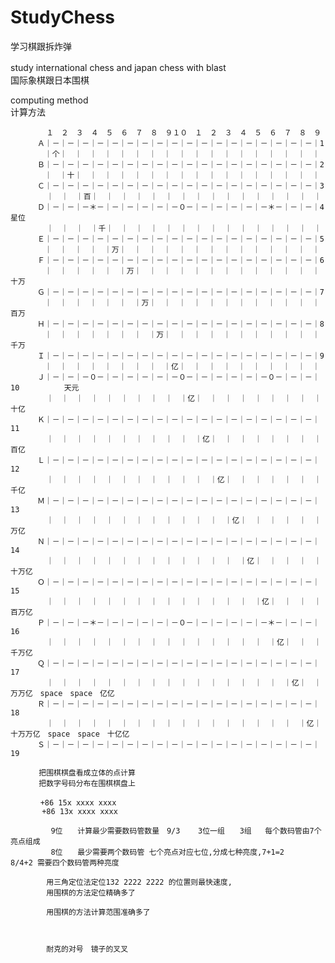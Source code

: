 # StudyChess
学习棋跟拆炸弹

study international chess and japan chess with blast　</br>
国际象棋跟日本围棋  </br>

computing method  </br>
计算方法  </br>

            １　２　３　４　５　６　７　８　９１０　１　２　３　４　５　６　７　８　９
          Ａ｜－｜－｜－｜－｜－｜－｜－｜－｜－｜－｜－｜－｜－｜－｜－｜－｜－｜－｜1
          　｜个｜　｜　｜　｜　｜　｜　｜　｜　｜　｜　｜　｜　｜　｜　｜　｜　｜　｜
          Ｂ｜－｜－｜－｜－｜－｜－｜－｜－｜－｜－｜－｜－｜－｜－｜－｜－｜－｜－｜2
          　｜　｜十｜　｜　｜　｜　｜　｜　｜　｜　｜　｜　｜　｜　｜　｜　｜　｜　｜
          Ｃ｜－｜－｜－｜－｜－｜－｜－｜－｜－｜－｜－｜－｜－｜－｜－｜－｜－｜－｜3
            ｜　｜　｜百｜　｜　｜　｜　｜　｜　｜　｜　｜　｜　｜　｜　｜　｜　｜　｜
          Ｄ｜－｜－｜－＊－｜－｜－｜－｜－｜－０－｜－｜－｜－｜－｜－＊－｜－｜－｜4 　　　　　 星位
            ｜　｜　｜　｜千｜　｜　｜　｜　｜　｜　｜　｜　｜　｜　｜　｜　｜　｜　｜
          Ｅ｜－｜－｜－｜－｜－｜－｜－｜－｜－｜－｜－｜－｜－｜－｜－｜－｜－｜－｜5
    　      ｜　｜　｜　｜　｜万｜　｜　｜　｜　｜　｜　｜　｜　｜　｜　｜　｜　｜　｜
          Ｆ｜－｜－｜－｜－｜－｜－｜－｜－｜－｜－｜－｜－｜－｜－｜－｜－｜－｜－｜6
          　｜　｜　｜　｜　｜　｜万｜　｜　｜　｜　｜　｜　｜　｜　｜　｜　｜　｜　｜十万
          Ｇ｜－｜－｜－｜－｜－｜－｜－｜－｜－｜－｜－｜－｜－｜－｜－｜－｜－｜－｜7
          　｜　｜　｜　｜　｜　｜　｜万｜　｜　｜　｜　｜　｜　｜　｜　｜　｜　｜　｜百万
          Ｈ｜－｜－｜－｜－｜－｜－｜－｜－｜－｜－｜－｜－｜－｜－｜－｜－｜－｜－｜8
          　｜　｜　｜　｜　｜　｜　｜　｜万｜　｜　｜　｜　｜　｜　｜　｜　｜　｜　｜千万
          Ｉ｜－｜－｜－｜－｜－｜－｜－｜－｜－｜－｜－｜－｜－｜－｜－｜－｜－｜－｜9
         　 ｜　｜　｜　｜　｜　｜　｜　｜　｜亿｜　｜　｜　｜　｜　｜　｜　｜　｜　｜
          Ｊ｜－｜－｜－０－｜－｜－｜－｜－｜－０－｜－｜－｜－｜－｜－０－｜－｜－｜10　　　　　　天元
            ｜　｜　｜　｜　｜　｜　｜　｜　｜　｜亿｜　｜　｜　｜　｜　｜　｜　｜　｜十亿
          Ｋ｜－｜－｜－｜－｜－｜－｜－｜－｜－｜－｜－｜－｜－｜－｜－｜－｜－｜－｜11
            ｜　｜　｜　｜　｜　｜　｜　｜　｜　｜　｜亿｜　｜　｜　｜　｜　｜　｜　｜百亿
          Ｌ｜－｜－｜－｜－｜－｜－｜－｜－｜－｜－｜－｜－｜－｜－｜－｜－｜－｜－｜12
            ｜　｜　｜　｜　｜　｜　｜　｜　｜　｜　｜　｜亿｜　｜　｜　｜　｜　｜　｜千亿
          Ｍ｜－｜－｜－｜－｜－｜－｜－｜－｜－｜－｜－｜－｜－｜－｜－｜－｜－｜－｜13
            ｜　｜　｜　｜　｜　｜　｜　｜　｜　｜　｜　｜　｜亿｜　｜　｜　｜　｜　｜万亿
          Ｎ｜－｜－｜－｜－｜－｜－｜－｜－｜－｜－｜－｜－｜－｜－｜－｜－｜－｜－｜14
            ｜　｜　｜　｜　｜　｜　｜　｜　｜　｜　｜　｜　｜　｜亿｜　｜　｜　｜　｜十万亿
          Ｏ｜－｜－｜－｜－｜－｜－｜－｜－｜－｜－｜－｜－｜－｜－｜－｜－｜－｜－｜15
            ｜　｜　｜　｜　｜　｜　｜　｜　｜　｜　｜　｜　｜　｜　｜亿｜　｜　｜　｜百万亿
          Ｐ｜－｜－｜－＊－｜－｜－｜－｜－｜－０－｜－｜－｜－｜－｜－＊－｜－｜－｜16
            ｜　｜　｜　｜　｜　｜　｜　｜　｜　｜　｜　｜　｜　｜　｜　｜亿｜　｜　｜千万亿
          Ｑ｜－｜－｜－｜－｜－｜－｜－｜－｜－｜－｜－｜－｜－｜－｜－｜－｜－｜－｜17
            ｜　｜　｜　｜　｜　｜　｜　｜　｜　｜　｜　｜　｜　｜　｜　｜　｜亿｜　｜万万亿　space　space　亿亿
          Ｒ｜－｜－｜－｜－｜－｜－｜－｜－｜－｜－｜－｜－｜－｜－｜－｜－｜－｜－｜18
            ｜　｜　｜　｜　｜　｜　｜　｜　｜　｜　｜　｜　｜　｜　｜　｜　｜　｜亿｜十万万亿　space　space　十亿亿
          Ｓ｜－｜－｜－｜－｜－｜－｜－｜－｜－｜－｜－｜－｜－｜－｜－｜－｜－｜－｜19 
       
       　　把围棋棋盘看成立体的点计算
       　　把数字号码分布在围棋棋盘上
         
         　+86 15x xxxx xxxx
           +86 13x xxxx xxxx
              
             9位　　计算最少需要数码管数量　9/3    3位一组　　3组   每个数码管由7个亮点组成
             8位　　最少需要两个数码管 七个亮点对应七位,分成七种亮度,7+1=2       8/4+2 需要四个数码管两种亮度　　　   
            
            用三角定位法定位132 2222 2222 的位置则最快速度,
            用围棋的方法定位精确多了
           
            用围棋的方法计算范围准确多了
           
           
           
            耐克的对号　镜子的叉叉
       


